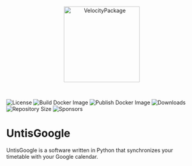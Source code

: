 <br>

<p align="center">
    <img width="200" src="https://avatars.githubusercontent.com/u/109356998?s=200" alt="VelocityPackage">
</p>

<br>

![License](https://img.shields.io/github/license/VelocityPackage/UntisGoogle?style=flat-square)
![Build Docker Image](https://img.shields.io/github/actions/workflow/status/VelocityPackage/UntisGoogle/docker-image.yml?style=flat-square)
![Publish Docker Image](https://img.shields.io/github/actions/workflow/status/VelocityPackage/UntisGoogle/docker-publish.yml?label=publish&style=flat-square)
![Downloads](https://img.shields.io/github/downloads/VelocityPackage/UntisGoogle/total?style=flat-square)
![Repository Size](https://img.shields.io/github/repo-size/VelocityPackage/UntisGoogle?style=flat-square)
![Sponsors](https://img.shields.io/github/sponsors/VelocityPackage?style=flat-square)

# UntisGoogle
UntisGoogle is a software written in Python that synchronizes your timetable with your Google calendar.
